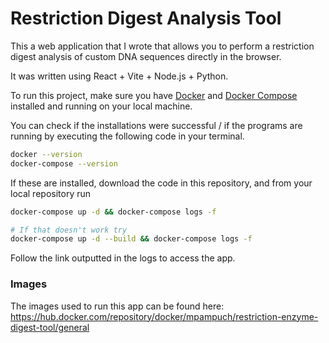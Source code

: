 # Restriction Digest Analysis Tool

This a web application that I wrote that allows you to perform a restriction digest analysis of custom DNA sequences directly in the browser.

It was written using React + Vite + Node.js + Python.

To run this project, make sure you have [Docker](https://docs.docker.com/engine/install/) and [Docker Compose](https://docs.docker.com/compose/install/) installed and running on your local machine.

You can check if the installations were successful / if the programs are running by executing the following code in your terminal.

```bash
docker --version
docker-compose --version
```

If these are installed, download the code in this repository, and from your local repository run

```bash
docker-compose up -d && docker-compose logs -f

# If that doesn't work try
docker-compose up -d --build && docker-compose logs -f
```

Follow the link outputted in the logs to access the app.

### Images

The images used to run this app can be found here: https://hub.docker.com/repository/docker/mpampuch/restriction-enzyme-digest-tool/general
